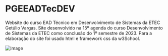 # PGEEADTecDEV
Website do curso EAD Técnico em Desenvolvimento de Sistemas da ETEC Getúlio Vargas.
Site desenvolvido na 15º agenda do curso Desenvolvimento de Sistemas da ETEC como conclusão do 1º semestre de 2023.
Para a elaboração do site foi usado html e framework css da w3School.

![image](https://github.com/user-attachments/assets/a10b65d0-ee4e-44e8-accd-960455a91a72)

